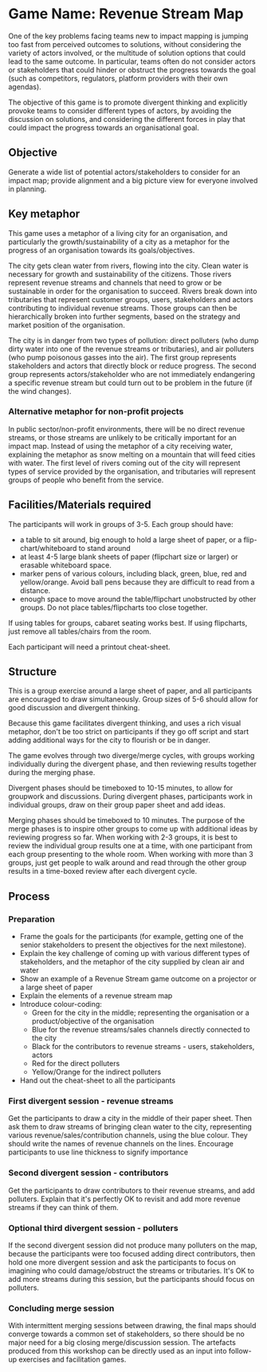 # Game Name: Revenue Stream Map

One of the key problems facing teams new to impact mapping is jumping too fast from perceived outcomes to solutions, without considering the variety of actors involved, or the multitude of solution options that could lead to the same outcome. In particular, teams often do not consider actors or stakeholders that could hinder or obstruct the progress towards the goal (such as competitors, regulators, platform providers with their own agendas). 

The objective of this game is to promote divergent thinking and explicitly provoke teams to consider different types of actors, by avoiding the discussion on solutions, and considering the different forces in play that could impact the progress towards an organisational goal.

## Objective

Generate a wide list of potential actors/stakeholders to consider for an impact map; provide alignment and a big picture view for everyone involved in planning.

## Key metaphor

This game uses a metaphor of a living city for an organisation, and particularly the growth/sustainability of a city as a metaphor for the progress of an organisation towards its goals/objectives. 

The city gets clean water from rivers, flowing into the city. Clean water is necessary for growth and sustainability of the citizens. Those rivers represent revenue streams and channels that need to grow or be sustainable in order for the organisation to succeed. Rivers break down into tributaries that represent customer groups, users, stakeholders and actors contributing to individual revenue streams. Those groups can then be hierarchically broken into further segments, based on the strategy and market position of the organisation.

The city is in danger from two types of pollution: direct polluters (who dump dirty water into one of the revenue streams or tributaries), and air polluters (who pump poisonous gasses into the air). The first group represents stakeholders and actors that directly block or reduce progress. The second group represents actors/stakeholder who are not immediately endangering a specific revenue stream but could turn out to be problem in the future (if the wind changes).

### Alternative metaphor for non-profit projects

In public sector/non-profit environments, there will be no direct revenue streams, or those streams are unlikely to be critically important for an impact map. Instead of using the metaphor of a city receiving water, explaining the metaphor as snow melting on a mountain that will feed cities with water. The first level of rivers coming out of the city will represent types of service provided by the organisation, and tributaries will represent groups of people who benefit from the service.

## Facilities/Materials required

The participants will work in groups of 3-5. Each group should have:

- a table to sit around, big enough to hold a large sheet of paper, or a flip-chart/whiteboard to stand around
- at least 4-5 large blank sheets of paper (flipchart size or larger) or erasable whiteboard space.
- marker pens of various colours, including black, green, blue, red and yellow/orange. Avoid ball pens because they are difficult to read from a distance.
- enough space to move around the table/flipchart unobstructed by other groups. Do not place tables/flipcharts too close together.

If using tables for groups, cabaret seating works best. If using flipcharts, just remove all tables/chairs from the room. 

Each participant will need a printout cheat-sheet.

## Structure

This is a group exercise around a large sheet of paper, and all participants are encouraged to draw simultaneously. Group sizes of 5-6 should allow for good discussion and divergent thinking. 

Because this game facilitates divergent thinking, and uses a rich visual metaphor, don't be too strict on participants if they go off script and start adding additional ways for the city to flourish or be in danger.

The game evolves through two diverge/merge cycles, with groups working individually during the divergent phase, and then reviewing results together during the merging phase.

Divergent phases should be timeboxed to 10-15 minutes, to allow for groupwork and discussions. During divergent phases, participants work in individual groups, draw on their group paper sheet and add ideas.

Merging phases should be timeboxed to 10 minutes. The purpose of the merge phases is to inspire other groups to come up with additional ideas by reviewing progress so far. When working with 2-3 groups, it is best to review the individual group results one at a time, with one participant from each group presenting to the whole room. When working with more than 3 groups, just get people to walk around and read through the other group results in a time-boxed review after each divergent cycle.

## Process

### Preparation

* Frame the goals for the participants (for example, getting one of the senior stakeholders to present the objectives for the next milestone). 
* Explain the key challenge of coming up with various different types of stakeholders, and the metaphor of the city supplied by clean air and water
* Show an example of a Revenue Stream game outcome on a projector or a large sheet of paper
* Explain the elements of a revenue stream map
* Introduce colour-coding:
  * Green for the city in the middle; representing the organisation or a product/objective of the organisation
  * Blue for the revenue streams/sales channels directly connected to the city
  * Black for the contributors to revenue streams - users, stakeholders, actors
  * Red for the direct polluters
  * Yellow/Orange for the indirect polluters
* Hand out the cheat-sheet to all the participants

### First divergent session - revenue streams

Get the participants to draw a city in the middle of their paper sheet. Then ask them to draw streams of bringing clean water to the city, representing various revenue/sales/contribution channels, using the blue colour. They should write the names of revenue channels on the lines. Encourage participants to use line thickness to signify importance

### Second divergent session - contributors

Get the participants to draw contributors to their revenue streams, and add polluters. Explain that it's perfectly OK to revisit and add more revenue streams if they can think of them.

### Optional third divergent session - polluters

If the second divergent session did not produce many polluters on the map, because the participants were too focused adding direct contributors, then hold one more divergent session and ask the participants to focus on imagining who could damage/obstruct the streams or tributaries. It's OK to add more streams during this session, but the participants should focus on polluters.

### Concluding merge session

With intermittent merging sessions between drawing, the final maps should converge towards a common set of stakeholders, so there should be no major need for a big closing merge/discussion session. The artefacts produced from this workshop can be directly used as an input into follow-up exercises and facilitation games.

